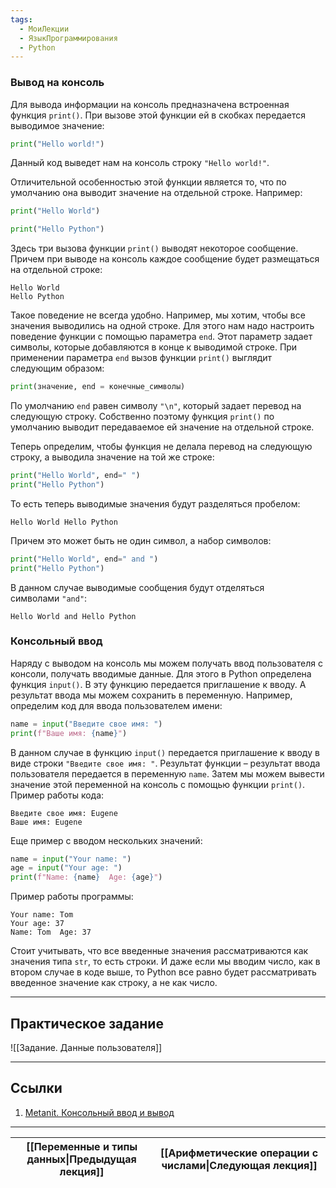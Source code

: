 ```yaml
---
tags:
  - МоиЛекции
  - ЯзыкПрограммирования
  - Python
---
```

### Вывод на консоль

Для вывода информации на консоль предназначена встроенная функция `print()`. При вызове этой функции ей в скобках передается выводимое значение:

```python
print("Hello world!")
```

Данный код выведет нам на консоль строку `"Hello world!"`.

Отличительной особенностью этой функции является то, что по умолчанию она выводит значение на отдельной строке. Например:

```python
print("Hello World")

print("Hello Python")
```

Здесь три вызова функции `print()` выводят некоторое сообщение. Причем при выводе на консоль каждое сообщение будет размещаться на отдельной строке:

```
Hello World
Hello Python
```

Такое поведение не всегда удобно. Например, мы хотим, чтобы все значения выводились на одной строке. Для этого нам надо настроить поведение функции с помощью параметра `end`. Этот параметр задает символы, которые добавляются в конце к выводимой строке. При применении параметра `end` вызов функции `print()` выглядит следующим образом:

```python
print(значение, end = конечные_символы)
```

По умолчанию `end` равен символу `"\n"`, который задает перевод на следующую строку. Собственно поэтому функция `print()` по умолчанию выводит передаваемое ей значение на отдельной строке.

Теперь определим, чтобы функция не делала перевод на следующую строку, а выводила значение на той же строке:

```python
print("Hello World", end=" ")
print("Hello Python")
```

То есть теперь выводимые значения будут разделяться пробелом:

```
Hello World Hello Python
```

Причем это может быть не один символ, а набор символов:

```python
print("Hello World", end=" and ")
print("Hello Python")
```

В данном случае выводимые сообщения будут отделяться символами `"and"`:

```
Hello World and Hello Python
```

### Консольный ввод

Наряду с выводом на консоль мы можем получать ввод пользователя с консоли, получать вводимые данные. Для этого в Python определена функция `input()`. В эту функцию передается приглашение к вводу. А результат ввода мы можем сохранить в переменную. Например, определим код для ввода пользователем имени:

```python
name = input("Введите свое имя: ")
print(f"Ваше имя: {name}")
```

В данном случае в функцию `input()` передается приглашение к вводу в виде строки `"Введите свое имя: "`. Результат функции – результат ввода пользователя передается в переменную `name`. Затем мы можем вывести значение этой переменной на консоль с помощью функции `print()`. Пример работы кода:

```
Введите свое имя: Eugene
Ваше имя: Eugene
```

Еще пример с вводом нескольких значений:

```python
name = input("Your name: ")
age = input("Your age: ")
print(f"Name: {name}  Age: {age}")
```

Пример работы программы:

```
Your name: Tom
Your age: 37
Name: Tom  Age: 37
```

Стоит учитывать, что все введенные значения рассматриваются как значения типа `str`, то есть строки. И даже если мы вводим число, как в втором случае в коде выше, то Python все равно будет рассматривать введенное значение как строку, а не как число.

---
## Практическое задание

![[Задание. Данные пользователя]]

---
## Ссылки

1. [Metanit. Консольный ввод и вывод](https://metanit.com/python/tutorial/2.14.php)

---

| [[Переменные и типы данных\|Предыдущая лекция]] | [[Арифметические операции с числами\|Следующая лекция]] |
| ----------------------------------------------- | ------------------------------------------------------- |
